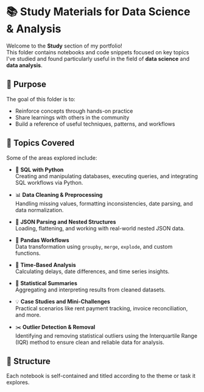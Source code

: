 # 📚 Study Materials for Data Science & Analysis

Welcome to the **Study** section of my portfolio!  
This folder contains notebooks and code snippets focused on key topics I've studied and found particularly useful in the field of **data science** and **data analysis**.

## 📌 Purpose
The goal of this folder is to:
- Reinforce concepts through hands-on practice
- Share learnings with others in the community
- Build a reference of useful techniques, patterns, and workflows

## 🧠 Topics Covered

Some of the areas explored include:

- 🐍 **SQL with Python**  
  Creating and manipulating databases, executing queries, and integrating SQL workflows via Python.

- 📊 **Data Cleaning & Preprocessing**  
  Handling missing values, formatting inconsistencies, date parsing, and data normalization.

- 🧾 **JSON Parsing and Nested Structures**  
  Loading, flattening, and working with real-world nested JSON data.

- 🐼 **Pandas Workflows**  
  Data transformation using `groupby`, `merge`, `explode`, and custom functions.

- 📅 **Time-Based Analysis**  
  Calculating delays, date differences, and time series insights.

- 🧮 **Statistical Summaries**  
  Aggregating and interpreting results from cleaned datasets.

- 💡 **Case Studies and Mini-Challenges**  
  Practical scenarios like rent payment tracking, invoice reconciliation, and more.

- ✂️ **Outlier Detection & Removal**  
Identifying and removing statistical outliers using the Interquartile Range (IQR) method to ensure clean and reliable data for analysis.

## 📂 Structure

Each notebook is self-contained and titled according to the theme or task it explores.
